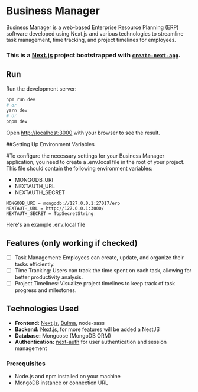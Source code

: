 # Business Manager

Business Manager is a web-based Enterprise Resource Planning (ERP) software developed using Next.js and various technologies to streamline task management, time tracking, and project timelines for employees.

### This is a [Next.js](https://nextjs.org/) project bootstrapped with [`create-next-app`](https://github.com/vercel/next.js/tree/canary/packages/create-next-app).

## Run

Run the development server:

```bash
npm run dev
# or
yarn dev
# or
pnpm dev
```

Open [http://localhost:3000](http://localhost:3000) with your browser to see the result.

##Setting Up Environment Variables

#To configure the necessary settings for your Business Manager application, you need to create a .env.local file in the root of your project. This file should contain the following environment variables:
- MONGODB_URI
- NEXTAUTH_URL
- NEXTAUTH_SECRET

```
MONGODB_URI = mongodb://127.0.0.1:27017/erp
NEXTAUTH_URL = http://127.0.0.1:3000/
NEXTAUTH_SECRET = TopSecretString
```



Here's an example .env.local file

## Features (only working if checked)

- [ ] Task Management: Employees can create, update, and organize their tasks efficiently.
- [ ] Time Tracking: Users can track the time spent on each task, allowing for better productivity analysis.
- [ ] Project Timelines: Visualize project timelines to keep track of task progress and milestones.

## Technologies Used

- **Frontend:** [Next.js](https://nextjs.org/), [Bulma](https://bulma.io/), node-sass
- **Backend:** [Next.js](https://nextjs.org/), for more features will be added a NestJS
- **Database:** Mongoose (MongoDB ORM)
- **Authentication:** [next-auth](https://next-auth.js.org/) for user authentication and session management


### Prerequisites

- Node.js and npm installed on your machine
- MongoDB instance or connection URL
  

